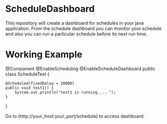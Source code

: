 # ScheduleDashboard
This repository will create a dashboard for schedules in your java application.
From the schedule dashboard you can monitor your schedule and also you can run a particular schedule before its next run time.

# Working Example

@Component
@EnableScheduling
@EnableScheduleDashboard
public class ScheduleTest {

	@Scheduled(fixedDelay = 20000)
	public void test1() {
		System.out.println("test1 is running.....");
	}
  }
  
  
  Go to (http://your_host:your_port/schedule) to access dashboard.
  
  
